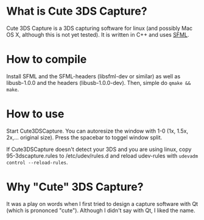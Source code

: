 # What is Cute 3DS Capture?

Cute 3DS Capture is a 3DS capturing software for linux (and possibly Mac OS X, although this is not yet tested). It is written in C++ and uses [SFML](http://www.sfml-dev.org/).

# How to compile

Install SFML and the SFML-headers (libsfml-dev or similar) as well as libusb-1.0.0 and the headers (libusb-1.0.0-dev). Then, simple do ```qmake && make```.

# How to use

Start Cute3DSCapture. You can autoresize the window with 1-0 (1x, 1.5x, 2x,... original size). Press the spacebar to toggel window split.

If Cute3DSCapture doesn't detect your 3DS and you are using linux, copy 95-3dscapture.rules to /etc/udev/rules.d and reload udev-rules with ```udevadm control --reload-rules```.

# Why "Cute" 3DS Capture?

It was a play on words when I first tried to design a capture software with Qt (which is prononced "cute"). Although I didn't say with Qt, I liked the name.
